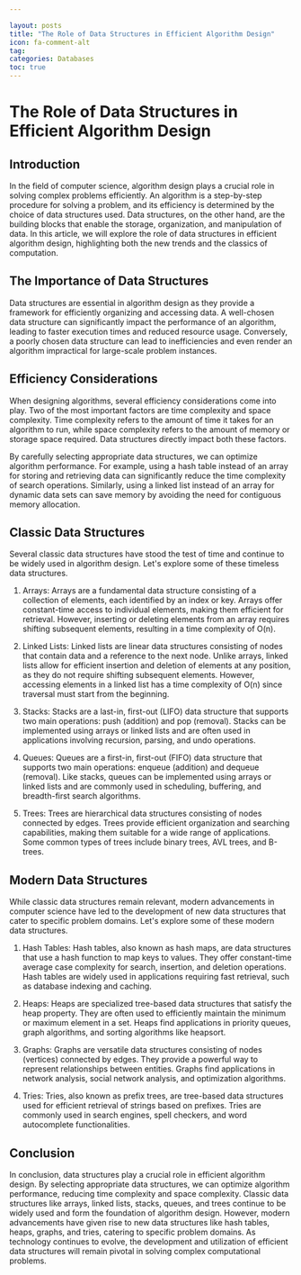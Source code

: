 ```yaml
---

layout: posts
title: "The Role of Data Structures in Efficient Algorithm Design"
icon: fa-comment-alt
tag:      
categories: Databases
toc: true
---
```




# The Role of Data Structures in Efficient Algorithm Design

## Introduction

In the field of computer science, algorithm design plays a crucial role in solving complex problems efficiently. An algorithm is a step-by-step procedure for solving a problem, and its efficiency is determined by the choice of data structures used. Data structures, on the other hand, are the building blocks that enable the storage, organization, and manipulation of data. In this article, we will explore the role of data structures in efficient algorithm design, highlighting both the new trends and the classics of computation.

## The Importance of Data Structures

Data structures are essential in algorithm design as they provide a framework for efficiently organizing and accessing data. A well-chosen data structure can significantly impact the performance of an algorithm, leading to faster execution times and reduced resource usage. Conversely, a poorly chosen data structure can lead to inefficiencies and even render an algorithm impractical for large-scale problem instances.

## Efficiency Considerations

When designing algorithms, several efficiency considerations come into play. Two of the most important factors are time complexity and space complexity. Time complexity refers to the amount of time it takes for an algorithm to run, while space complexity refers to the amount of memory or storage space required. Data structures directly impact both these factors.

By carefully selecting appropriate data structures, we can optimize algorithm performance. For example, using a hash table instead of an array for storing and retrieving data can significantly reduce the time complexity of search operations. Similarly, using a linked list instead of an array for dynamic data sets can save memory by avoiding the need for contiguous memory allocation.

## Classic Data Structures

Several classic data structures have stood the test of time and continue to be widely used in algorithm design. Let's explore some of these timeless data structures.

1. Arrays: Arrays are a fundamental data structure consisting of a collection of elements, each identified by an index or key. Arrays offer constant-time access to individual elements, making them efficient for retrieval. However, inserting or deleting elements from an array requires shifting subsequent elements, resulting in a time complexity of O(n).

2. Linked Lists: Linked lists are linear data structures consisting of nodes that contain data and a reference to the next node. Unlike arrays, linked lists allow for efficient insertion and deletion of elements at any position, as they do not require shifting subsequent elements. However, accessing elements in a linked list has a time complexity of O(n) since traversal must start from the beginning.

3. Stacks: Stacks are a last-in, first-out (LIFO) data structure that supports two main operations: push (addition) and pop (removal). Stacks can be implemented using arrays or linked lists and are often used in applications involving recursion, parsing, and undo operations.

4. Queues: Queues are a first-in, first-out (FIFO) data structure that supports two main operations: enqueue (addition) and dequeue (removal). Like stacks, queues can be implemented using arrays or linked lists and are commonly used in scheduling, buffering, and breadth-first search algorithms.

5. Trees: Trees are hierarchical data structures consisting of nodes connected by edges. Trees provide efficient organization and searching capabilities, making them suitable for a wide range of applications. Some common types of trees include binary trees, AVL trees, and B-trees.

## Modern Data Structures

While classic data structures remain relevant, modern advancements in computer science have led to the development of new data structures that cater to specific problem domains. Let's explore some of these modern data structures.

1. Hash Tables: Hash tables, also known as hash maps, are data structures that use a hash function to map keys to values. They offer constant-time average case complexity for search, insertion, and deletion operations. Hash tables are widely used in applications requiring fast retrieval, such as database indexing and caching.

2. Heaps: Heaps are specialized tree-based data structures that satisfy the heap property. They are often used to efficiently maintain the minimum or maximum element in a set. Heaps find applications in priority queues, graph algorithms, and sorting algorithms like heapsort.

3. Graphs: Graphs are versatile data structures consisting of nodes (vertices) connected by edges. They provide a powerful way to represent relationships between entities. Graphs find applications in network analysis, social network analysis, and optimization algorithms.

4. Tries: Tries, also known as prefix trees, are tree-based data structures used for efficient retrieval of strings based on prefixes. Tries are commonly used in search engines, spell checkers, and word autocomplete functionalities.

## Conclusion

In conclusion, data structures play a crucial role in efficient algorithm design. By selecting appropriate data structures, we can optimize algorithm performance, reducing time complexity and space complexity. Classic data structures like arrays, linked lists, stacks, queues, and trees continue to be widely used and form the foundation of algorithm design. However, modern advancements have given rise to new data structures like hash tables, heaps, graphs, and tries, catering to specific problem domains. As technology continues to evolve, the development and utilization of efficient data structures will remain pivotal in solving complex computational problems.